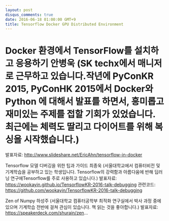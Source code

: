 ```yaml
---
layout: post
disqus_comments: true
date: 2016-06-18 01:00:00 GMT+9
title: Tensorflow Docker GPU Distributed Environment
---
```

# Docker 환경에서 TensorFlow를 설치하고 응용하기 안병욱 (SK techx에서 매니저로 근무하고 있습니다.작년에 PyConKR 2015, PyConHK 2015에서 Docker와 Python 에 대해서 발표를 하면서, 흥미롭고 재미있는 주제를 접할 기회가 있었습니다. 최근에는 체력도 딸리고 다이어트를 위해 복싱을 시작했습니다.)
발표자료: http://www.slideshare.net/EricAhn/tensorflow-in-docker


Tensorflow 모델 디버깅을 위한 팁과 가이드 최종욱 (서울대학교에서 컴퓨터비전 및 기계학습을 공부하고 있는 학생입니다. Tensorflow의 강력함과 아름다움에 반해 딥러닝 연구에Tensorflow를 주로 사용하고 있습니다.)
발표자료: https://wookayin.github.io/TensorflowKR-2016-talk-debugging
관련코드: https://github.com/wookayin/TensorflowKR-2016-talk-debugging


Zen of Numpy 하성주 (서울대학교 컴퓨터공학부 최적화 연구실에서 박사 과정 중에 있으며 기계학습 전반에 걸쳐 관심이 있습니다. 책 읽는 것을 좋아합니다.)
발표자료: https://speakerdeck.com/shurain/zen...
